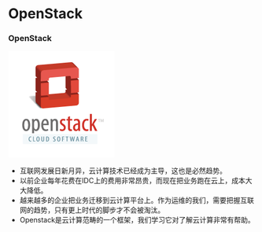 # OpenStack
### OpenStack
![OpenStack icon](./openstack.png)
* 互联网发展日新月异，云计算技术已经成为主导，这也是必然趋势。
* 以前企业每年花费在IDC上的费用非常昂贵，而现在把业务跑在云上，成本大大降低。
* 越来越多的企业把业务迁移到云计算平台上。作为运维的我们，需要把握互联网的趋势，只有更上时代的脚步才不会被淘汰。
* Openstack是云计算范畴的一个框架，我们学习它对了解云计算非常有帮助。

